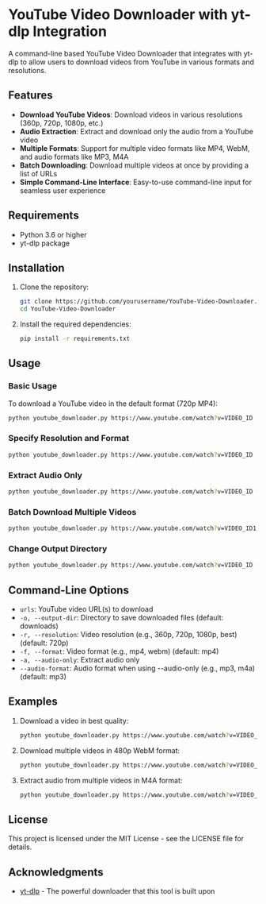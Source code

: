 # YouTube Video Downloader with yt-dlp Integration

A command-line based YouTube Video Downloader that integrates with yt-dlp to allow users to download videos from YouTube in various formats and resolutions.

## Features

- **Download YouTube Videos**: Download videos in various resolutions (360p, 720p, 1080p, etc.)
- **Audio Extraction**: Extract and download only the audio from a YouTube video
- **Multiple Formats**: Support for multiple video formats like MP4, WebM, and audio formats like MP3, M4A
- **Batch Downloading**: Download multiple videos at once by providing a list of URLs
- **Simple Command-Line Interface**: Easy-to-use command-line input for seamless user experience

## Requirements

- Python 3.6 or higher
- yt-dlp package

## Installation

1. Clone the repository:
   ```bash
   git clone https://github.com/yourusername/YouTube-Video-Downloader.git
   cd YouTube-Video-Downloader
   ```

2. Install the required dependencies:
   ```bash
   pip install -r requirements.txt
   ```

## Usage

### Basic Usage

To download a YouTube video in the default format (720p MP4):

```bash
python youtube_downloader.py https://www.youtube.com/watch?v=VIDEO_ID
```

### Specify Resolution and Format

```bash
python youtube_downloader.py https://www.youtube.com/watch?v=VIDEO_ID -r 1080p -f mp4
```

### Extract Audio Only

```bash
python youtube_downloader.py https://www.youtube.com/watch?v=VIDEO_ID -a --audio-format mp3
```

### Batch Download Multiple Videos

```bash
python youtube_downloader.py https://www.youtube.com/watch?v=VIDEO_ID1 https://www.youtube.com/watch?v=VIDEO_ID2
```

### Change Output Directory

```bash
python youtube_downloader.py https://www.youtube.com/watch?v=VIDEO_ID -o /path/to/output/directory
```

## Command-Line Options

- `urls`: YouTube video URL(s) to download
- `-o, --output-dir`: Directory to save downloaded files (default: downloads)
- `-r, --resolution`: Video resolution (e.g., 360p, 720p, 1080p, best) (default: 720p)
- `-f, --format`: Video format (e.g., mp4, webm) (default: mp4)
- `-a, --audio-only`: Extract audio only
- `--audio-format`: Audio format when using --audio-only (e.g., mp3, m4a) (default: mp3)

## Examples

1. Download a video in best quality:
   ```bash
   python youtube_downloader.py https://www.youtube.com/watch?v=VIDEO_ID -r best
   ```

2. Download multiple videos in 480p WebM format:
   ```bash
   python youtube_downloader.py https://www.youtube.com/watch?v=VIDEO_ID1 https://www.youtube.com/watch?v=VIDEO_ID2 -r 480p -f webm
   ```

3. Extract audio from multiple videos in M4A format:
   ```bash
   python youtube_downloader.py https://www.youtube.com/watch?v=VIDEO_ID1 https://www.youtube.com/watch?v=VIDEO_ID2 -a --audio-format m4a
   ```

## License

This project is licensed under the MIT License - see the LICENSE file for details.

## Acknowledgments

- [yt-dlp](https://github.com/yt-dlp/yt-dlp) - The powerful downloader that this tool is built upon